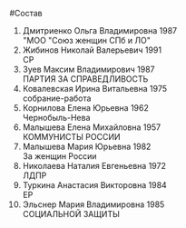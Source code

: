 #Состав
1. Дмитриенко Ольга Владимировна 1987   
    "МОО "Союз женщин СПб и ЛО"
2. Жибинов Николай Валерьевич 1991   
    СР
3. Зуев Максим Владимирович 1987   
    ПАРТИЯ ЗА СПРАВЕДЛИВОСТЬ
4. Ковалевская Ирина Витальевна 1975   
    собрание-работа
5. Корнилова Елена Юрьевна 1962   
    Чернобыль-Нева
6. Малышева Елена Михайловна 1957   
    КОММУНИСТЫ РОССИИ
7. Малышева Мария Юрьевна 1982   
    За женщин России
8. Николаева Наталия Евгеньевна 1972   
    ЛДПР
9. Туркина Анастасия Викторовна 1984   
    ЕР
10. Эльснер Мария Владимировна 1985   
    СОЦИАЛЬНОЙ ЗАЩИТЫ
